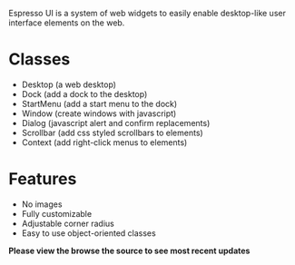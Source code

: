 Espresso UI is a system of web widgets to easily enable desktop-like user interface elements on the web.

# Classes #
  * Desktop (a web desktop)
  * Dock (add a dock to the desktop)
  * StartMenu (add a start menu to the dock)
  * Window (create windows with javascript)
  * Dialog (javascript alert and confirm replacements)
  * Scrollbar (add css styled scrollbars to elements)
  * Context (add right-click menus to elements)

# Features #
  * No images
  * Fully customizable
  * Adjustable corner radius
  * Easy to use object-oriented classes

**Please view the browse the source to see most recent updates**